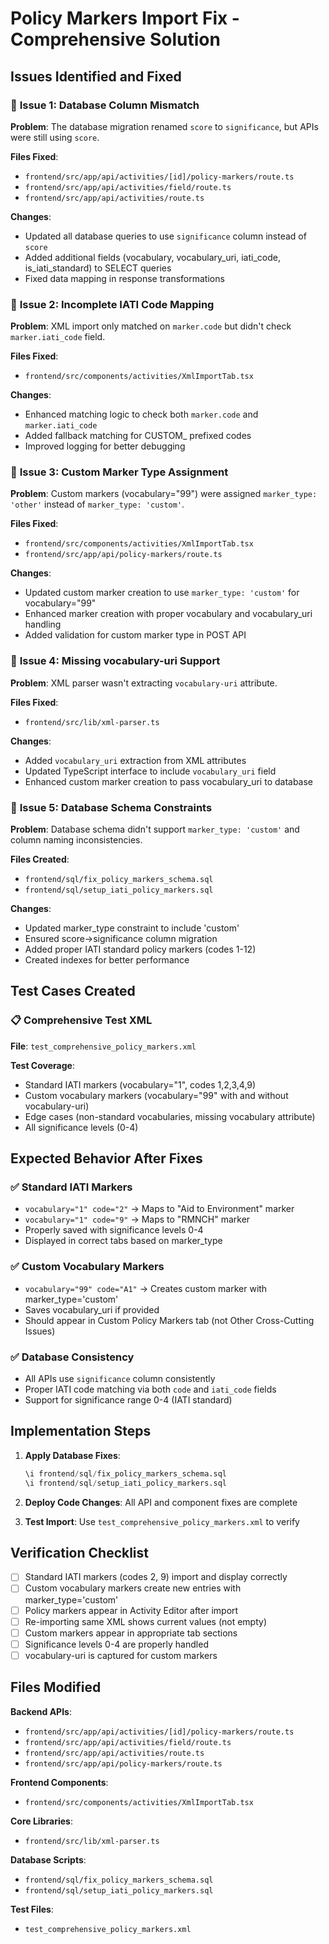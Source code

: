 # Policy Markers Import Fix - Comprehensive Solution

## Issues Identified and Fixed

### 🔧 **Issue 1: Database Column Mismatch**
**Problem**: The database migration renamed `score` to `significance`, but APIs were still using `score`.

**Files Fixed**:
- `frontend/src/app/api/activities/[id]/policy-markers/route.ts`
- `frontend/src/app/api/activities/field/route.ts`  
- `frontend/src/app/api/activities/route.ts`

**Changes**:
- Updated all database queries to use `significance` column instead of `score`
- Added additional fields (vocabulary, vocabulary_uri, iati_code, is_iati_standard) to SELECT queries
- Fixed data mapping in response transformations

### 🔧 **Issue 2: Incomplete IATI Code Mapping**
**Problem**: XML import only matched on `marker.code` but didn't check `marker.iati_code` field.

**Files Fixed**:
- `frontend/src/components/activities/XmlImportTab.tsx`

**Changes**:
- Enhanced matching logic to check both `marker.code` and `marker.iati_code`
- Added fallback matching for CUSTOM_ prefixed codes
- Improved logging for better debugging

### 🔧 **Issue 3: Custom Marker Type Assignment**
**Problem**: Custom markers (vocabulary="99") were assigned `marker_type: 'other'` instead of `marker_type: 'custom'`.

**Files Fixed**:
- `frontend/src/components/activities/XmlImportTab.tsx`
- `frontend/src/app/api/policy-markers/route.ts`

**Changes**:
- Updated custom marker creation to use `marker_type: 'custom'` for vocabulary="99"
- Enhanced marker creation with proper vocabulary and vocabulary_uri handling
- Added validation for custom marker type in POST API

### 🔧 **Issue 4: Missing vocabulary-uri Support**
**Problem**: XML parser wasn't extracting `vocabulary-uri` attribute.

**Files Fixed**:
- `frontend/src/lib/xml-parser.ts`

**Changes**:
- Added `vocabulary_uri` extraction from XML attributes
- Updated TypeScript interface to include `vocabulary_uri` field
- Enhanced custom marker creation to pass vocabulary_uri to database

### 🔧 **Issue 5: Database Schema Constraints**
**Problem**: Database schema didn't support `marker_type: 'custom'` and column naming inconsistencies.

**Files Created**:
- `frontend/sql/fix_policy_markers_schema.sql`
- `frontend/sql/setup_iati_policy_markers.sql`

**Changes**:
- Updated marker_type constraint to include 'custom'
- Ensured score→significance column migration
- Added proper IATI standard policy markers (codes 1-12)
- Created indexes for better performance

## Test Cases Created

### 📋 **Comprehensive Test XML**
**File**: `test_comprehensive_policy_markers.xml`

**Test Coverage**:
- Standard IATI markers (vocabulary="1", codes 1,2,3,4,9)
- Custom vocabulary markers (vocabulary="99" with and without vocabulary-uri)
- Edge cases (non-standard vocabularies, missing vocabulary attribute)
- All significance levels (0-4)

## Expected Behavior After Fixes

### ✅ **Standard IATI Markers**
- `vocabulary="1" code="2"` → Maps to "Aid to Environment" marker
- `vocabulary="1" code="9"` → Maps to "RMNCH" marker  
- Properly saved with significance levels 0-4
- Displayed in correct tabs based on marker_type

### ✅ **Custom Vocabulary Markers**
- `vocabulary="99" code="A1"` → Creates custom marker with marker_type='custom'
- Saves vocabulary_uri if provided
- Should appear in Custom Policy Markers tab (not Other Cross-Cutting Issues)

### ✅ **Database Consistency**
- All APIs use `significance` column consistently
- Proper IATI code matching via both `code` and `iati_code` fields
- Support for significance range 0-4 (IATI standard)

## Implementation Steps

1. **Apply Database Fixes**:
   ```sql
   \i frontend/sql/fix_policy_markers_schema.sql
   \i frontend/sql/setup_iati_policy_markers.sql
   ```

2. **Deploy Code Changes**: All API and component fixes are complete

3. **Test Import**: Use `test_comprehensive_policy_markers.xml` to verify

## Verification Checklist

- [ ] Standard IATI markers (codes 2, 9) import and display correctly
- [ ] Custom vocabulary markers create new entries with marker_type='custom'  
- [ ] Policy markers appear in Activity Editor after import
- [ ] Re-importing same XML shows current values (not empty)
- [ ] Custom markers appear in appropriate tab sections
- [ ] Significance levels 0-4 are properly handled
- [ ] vocabulary-uri is captured for custom markers

## Files Modified

**Backend APIs**:
- `frontend/src/app/api/activities/[id]/policy-markers/route.ts`
- `frontend/src/app/api/activities/field/route.ts`
- `frontend/src/app/api/activities/route.ts`
- `frontend/src/app/api/policy-markers/route.ts`

**Frontend Components**:
- `frontend/src/components/activities/XmlImportTab.tsx`

**Core Libraries**:
- `frontend/src/lib/xml-parser.ts`

**Database Scripts**:
- `frontend/sql/fix_policy_markers_schema.sql`
- `frontend/sql/setup_iati_policy_markers.sql`

**Test Files**:
- `test_comprehensive_policy_markers.xml`






























